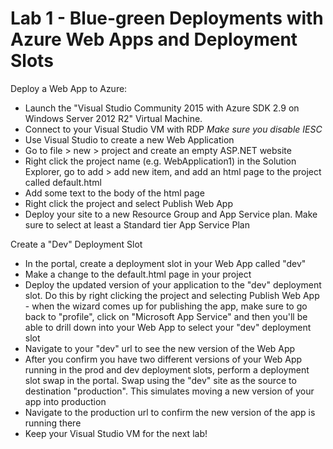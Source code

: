 # Lab 1 - Blue-green Deployments with Azure Web Apps and Deployment Slots

Deploy a Web App to Azure:

* Launch the "Visual Studio Community 2015 with Azure SDK 2.9 on Windows Server 2012 R2" Virtual Machine.
* Connect to your Visual Studio VM with RDP *Make sure you disable IESC*
* Use Visual Studio to create a new Web Application
* Go to file > new > project and create an empty ASP.NET website
* Right click the project name (e.g. WebApplication1) in the Solution Explorer, go to add > add new item, and add an html page to the project called default.html
* Add some text to the body of the html page
* Right click the project and select Publish Web App
* Deploy your site to a new Resource Group and App Service plan. Make sure to select at least a Standard tier App Service Plan

Create a "Dev" Deployment Slot

* In the portal, create a deployment slot in your Web App called "dev"
* Make a change to the default.html page in your project
* Deploy the updated version of your application to the "dev" deployment slot. Do this by right clicking the project and selecting Publish Web App - when the wizard comes up for publishing the app, make sure to go back to "profile", click on "Microsoft App Service" and then you'll be able to drill down into your Web App to select your "dev" deployment slot
* Navigate to your "dev" url to see the new version of the Web App
* After you confirm you have two different versions of your Web App running in the prod and dev deployment slots, perform a deployment slot swap in the portal.  Swap using the "dev" site as the source to destination "production". This simulates moving a new version of your app into production
* Navigate to the production url to confirm the new version of the app is running there
* Keep your Visual Studio VM for the next lab!


